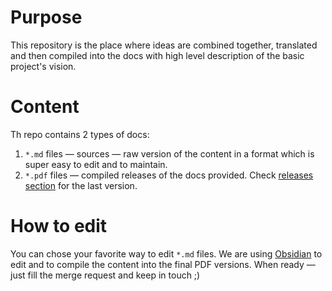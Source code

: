 # Purpose
This repository is the place where ideas are combined together, 
translated and then compiled into the docs with high level description of the basic project's vision.  

# Content
Th repo contains 2 types of docs:

1. `*.md` files — sources — raw version of the content in a format which is super easy to edit and to maintain.
2. `*.pdf` files — compiled releases of the docs provided. Check [releases section](https://github.com/vTCP-Foundation/paper/releases) for the last version.

# How to edit
You can chose your favorite way to edit `*.md` files. 
We are using [Obsidian](https://obsidian.md) to edit and to compile the content into the final PDF versions.
When ready — just fill the merge request and keep in touch ;)
